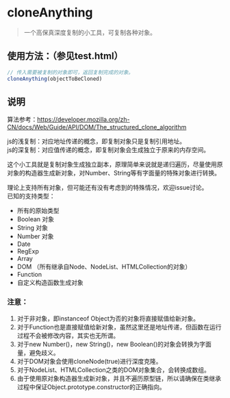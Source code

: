 # cloneAnything

> 一个高保真深度复制的小工具，可复制各种对象。

## 使用方法：（参见test.html）

```javascript
// 传入需要被复制的对象即可，返回复制完成的对象。
cloneAnything(objectToBeCloned)
```

## 说明

算法参考：<https://developer.mozilla.org/zh-CN/docs/Web/Guide/API/DOM/The_structured_clone_algorithm>

js的浅复制：对应地址传递的概念，即复制对象只是复制引用地址。<br>
js的深复制：对应值传递的概念，即复制对象会生成独立于原来的内存空间。<br>

这个小工具就是复制对象生成独立副本，原理简单来说就是递归遍历，尽量使用原对象的构造器生成新对象，对Number、String等有字面量的特殊对象进行转换。

理论上支持所有对象，但可能还有没有考虑到的特殊情况，欢迎issue讨论。  
已知的支持类型：
* 所有的原始类型
* Boolean 对象
* String 对象
* Number 对象
* Date
* RegExp
* Array
* DOM （所有继承自Node、NodeList、HTMLCollection的对象）
* Function
* 自定义构造函数生成对象

### 注意：

1. 对于非对象，即instanceof Object为否的对象将直接赋值给新对象。
2. 对于Function也是直接赋值给新对象，虽然这里还是地址传递，但函数在运行过程不会被修改内容，其实也无所谓。
3. 对于new Number()，new String()，new Boolean()的对象会转换为字面量，避免歧义。
4. 对于DOM对象会使用cloneNode(true)进行深度克隆。
5. 对于NodeList、HTMLCollection之类的DOM对象集合，会转换成数组。
6. 由于使用原对象构造器生成新对象，并且不遍历原型链，所以请确保在类继承过程中保证Object.prototype.constructor的正确指向。
